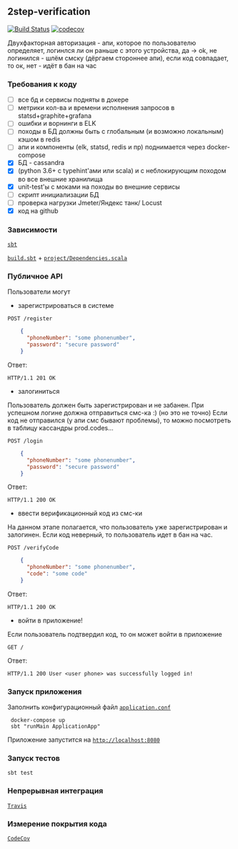 ## 2step-verification

[![Build Status](https://travis-ci.com/egdeliya/2step-verification.svg?token=wFxdXQB6FhLzkWHEHfW3&branch=master)](https://travis-ci.com/egdeliya/2step-verification)
[![codecov](https://codecov.io/gh/egdeliya/2step-verification/branch/master/graph/badge.svg)](https://codecov.io/gh/egdeliya/2step-verification)

Двухфакторная авторизация - апи, которое по пользователю определяет, логинлся ли он раньше с этого устройства, да -> ok, 
не логинился - шлём смску (дёргаем стороннее апи), если код совпадает, то ок, нет - идёт в бан на час

### Требования к коду

* [ ] все бд и сервисы подняты в докере
* [ ] метрики кол-ва и времени исполнения запросов в statsd+graphite+grafana
* [ ] ошибки и ворнинги в ELK
* [ ] походы в БД должны быть с глобальным (и возможно локальным) кэшом в redis
* [ ] апи и компоненты (elk, statsd, redis и пр) поднимается через docker-compose
* [x] БД - cassandra
* [x] (python 3.6+ с typehint'ами или scala) и с неблокирующим походом во все внешние хранилища
* [x] unit-test'ы с моками на походы во внешние сервисы
* [ ] скрипт инициализации БД
* [ ] проверка нагрузки Jmeter/Яндекс танк/ Locust
* [x] код на github

### Зависимости 

[`sbt`](https://www.scala-sbt.org/1.0/docs/Setup.html)

[`build.sbt`](https://github.com/egdeliya/2step-verification/blob/master/build.sbt) +  [`project/Dependencies.scala`](https://github.com/egdeliya/2step-verification/blob/master/project/Dependencies.scala)

### Публичное API

Пользователи могут

* зарегистрироваться в системе

 `POST /register`
```json
    {
      "phoneNumber": "some phonenumber",
      "password": "secure password"
    }
```
    
Ответ:  

```HTTP/1.1 201 OK```

* залогиниться

Пользователь должен быть зарегистрирован и не забанен. При успешном логине должна отправиться смс-ка :) (но это не точно)
Если код не отправился (у апи смс бывают проблемы), то можно посмотреть в таблицу кассандры prod.codes...

 `POST /login`
```json
    {
      "phoneNumber": "some phonenumber",
      "password": "secure password"
    }
```
    
Ответ:  

```HTTP/1.1 200 OK```

* ввести верификационный код из смс-ки

На данном этапе полагается, что пользователь уже зарегистрирован и залогинен. Если код неверный, то пользователь идет в бан на час.

 `POST /verifyCode`
```json
    {
      "phoneNumber": "some phonenumber",
      "code": "some code"
    }
```
    
Ответ:  

```HTTP/1.1 200 OK```

* войти в приложение!

Если пользователь подтвердил код, то он может войти в приложение

 `GET /`
    
Ответ:  

```HTTP/1.1 200 User <user phone> was successfully logged in!```

### Запуск приложения
 
 Заполнить конфигурационный файл [`application.conf`](https://github.com/egdeliya/2step-verification/blob/master/src/main/resources/application_example.conf)
 
 ```
  docker-compose up
  sbt "runMain ApplicationApp"
 ```
 
 Приложение запустится на [`http://localhost:8080`](http://localhost:8080)
 
 ### Запуск тестов
 
 ```sbt test```
 
### Непрерывная интеграция

[`Travis`](https://travis-ci.org/egdeliya/2step-verification)

### Измерение покрытия кода

[`CodeCov`](https://codecov.io/gh/egdeliya/2step-verification/branch/master)

[license]: LICENSE
